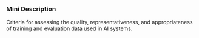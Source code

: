 ### Mini Description

Criteria for assessing the quality, representativeness, and appropriateness of training and evaluation data used in AI systems.
